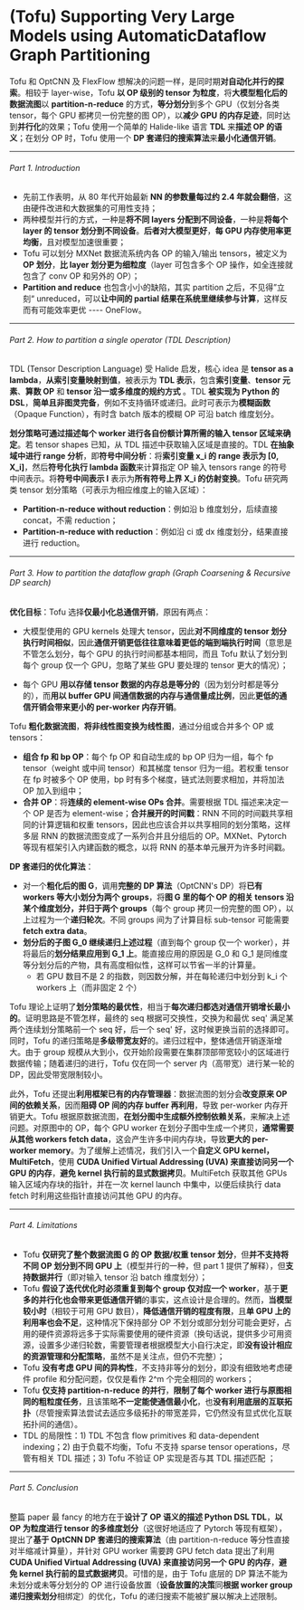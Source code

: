 # (Tofu) Supporting Very Large Models using AutomaticDataflow Graph Partitioning

Tofu 和 OptCNN 及 FlexFlow 想解决的问题一样，是同时期**对自动化并行的探索**。相较于 layer-wise，Tofu **以 OP 级别的 tensor 为粒度**，将**大模型粗化后的数据流图**以 **partition-n-reduce** 的方式，**等分划分**到多个 GPU（仅划分各类 tensor，每个 GPU 都拷贝一份完整的图 OP），以**减少 GPU 的内存足迹**，同时达到**并行化**的效果；Tofu 使用一个简单的 Halide-like 语言 **TDL** 来**描述 OP 的语义**；在划分 OP 时，Tofu 使用一个 **DP 套递归的搜索算法**来**最小化通信开销**。

------

###### Part 1. Introduction

- 先前工作表明，从 80 年代开始最新 **NN 的参数量每过约 2.4 年就会翻倍**，这由硬件改进和大数据集的可用性支持；
- 两种模型并行的方式，一种是**将不同 layers 分配到不同设备**，一种是**将每个 layer 的 tensor 划分到不同设备**。**后者对大模型更好**，**每 GPU 内存使用率更均衡**，且对模型加速很重要；
- Tofu 可以划分 MXNet 数据流系统内各 OP 的输入/输出 tensors，被定义为 **OP 划分**，**比 layer 划分更为细粒度**（layer 可包含多个 OP 操作，如全连接就包含了 conv OP 和另外的 OP）；
- **Partition and reduce** 也包含小小的缺陷，其实 partition 之后，不见得”立刻“ unreduced，可以**让中间的 partial 结果在系统里继续参与计算**，这样反而有可能效率更优  ---- OneFlow。

--------

###### Part 2.  How to partition a single operator (TDL Description)

TDL (Tensor Description Language) 受 Halide 启发，核心 idea 是 **tensor as a lambda**，**从索引变量映射到值**，被表示为 **TDL 表示**，包含**索引变量**、**tensor 元素**、**算数 OP** 和 **tensor 沿一或多维度的规约方式** 。TDL **被实现为 Python 的 DSL**，**简单且非图灵完备**，例如不支持循环或递归。此时可表示为**模糊函数**（Opaque Function），有时含 batch 版本的模糊 OP 可沿 batch 维度划分。

**划分策略可通过描述每个 worker 进行各自份额计算所需的输入 tensor 区域来确定**。若 tensor shapes 已知，从 TDL 描述中获取输入区域是直接的。TDL **在抽象域中进行 range 分析**，即**符号中间分析**：将**索引变量 x_i 的 range 表示为 [0, X_i]**，然后**符号化执行 lambda 函数**来计算指定 OP 输入 tensors range 的符号中间表示。将**符号中间表示 I** 表示为**所有符号上界 X_i 的仿射变换**。Tofu 研究两类 tensor 划分策略（可表示为相应维度上的输入区域）：

- **Partition-n-reduce without reduction**：例如沿 b 维度划分，后续直接 concat，不需 reduction；
- **Partition-n-reduce with reduction**：例如沿 ci 或 dx 维度划分，结果直接进行 reduction。

---------

###### Part 3. How to partition the dataflow graph (Graph Coarsening & Recursive DP search)

**优化目标**：Tofu 选择**仅最小化总通信开销**，原因有两点：

- 大模型使用的 GPU kernels 处理大 tensor，因此**对不同维度的 tensor 划分执行时间相似**，因此**通信开销更低往往意味着更低的端到端执行时间**（意思是不管怎么划分，每个 GPU 的执行时间都基本相同，而且 Tofu 默认了划分到每个 group 仅一个 GPU，忽略了某些 GPU 要处理的 tensor 更大的情况）；

- 每个 GPU **用以存储 tensor 数据的内存总是等分的**（因为划分时都是等分的），而**用以 buffer  GPU 间通信数据的内存与通信量成比例**，因此**更低的通信开销会带来更小的 per-worker 内存开销**。

Tofu **粗化数据流图**，**将非线性图变换为线性图**，通过分组或合并多个 OP 或 tensors：

- **组合 fp 和 bp OP**：每个 fp OP 和自动生成的 bp OP 归为一组，每个 fp tensor（weight 或中间 tensor）和其梯度 tensor 归为一组。若权重 tensor 在 fp 时被多个 OP 使用，bp 时有多个梯度，链式法则要求相加，并将加法 OP 加入到组中；
- **合并 OP**：将**连续的 element-wise OPs 合并**。需要根据 TDL 描述来决定一个 OP 是否为 element-wise；**合并展开的时间戳**：RNN 不同的时间戳共享相同的计算逻辑和权重 tensors，因此也应该合并以共享相同的划分策略，这样多层 RNN 的数据流图变成了一系列合并且分组后的 OP。MXNet、Pytorch 等现有框架引入内建函数的概念，以将 RNN 的基本单元展开为许多时间戳。

**DP 套递归的优化算法**：

- 对一个**粗化后的图 G**，调用**完整的 DP 算法**（OptCNN's DP）将**已有 workers 等大小划分为两个 groups**，将**图 G 里的每个 OP 的相关 tensors 沿某个维度划分，并归于两个 groups**（每个 group 拷贝一份完整的图 OP），以上过程为一个**递归轮次**。不同 groups 间为了计算目标 sub-tensor 可能需要 **fetch extra data**。
- **划分后的子图 G_0 继续递归上述过程**（直到每个 group 仅一个 worker），并将最后的**划分结果应用到 G_1 上**。能直接应用的原因是 G_0 和 G_1 是同维度等分划分后的产物，具有高度相似性，这样可以节省一半的计算量。
    - 若 GPU 数目不是 2 的指数，则因数分解，并在每轮递归中划分到 k_i 个 workers 上（而非固定 2 个）

Tofu 理论上证明了**划分策略的最优性**，相当于**每次递归都选对通信开销增长最小的**。证明思路是不管怎样，最终的 seq 根据可交换性，交换为和最优 seq' 满足某两个连续划分策略前一个 seq 好，后一个 seq' 好，这时候更换当前的选择即可。同时，Tofu 的递归策略是**多级带宽友好**的。递归过程中，整体通信开销逐渐增大。由于 group 规模从大到小，仅开始阶段需要在集群顶部带宽较小的区域进行数据传输；随着递归的进行，Tofu 仅在同一个 server 内（高带宽）进行某一轮的 DP，因此受带宽限制较小。

此外，Tofu 还提出**利用框架已有的内存管理器**：数据流图的划分会**改变原来 OP 间的依赖关系**，因而**阻碍 OP 间的内存 buffer 再利用**，导致 per-worker 内存开销更大。Tofu 根据原数据流图，**在划分图中生成额外控制依赖关系**，来解决上述问题。对原图中的 OP，每个 GPU worker 在划分子图中生成一个拷贝，**通常需要从其他 workers fetch data**，这会产生许多中间内存块，导致**更大的 per-worker memory**。为了缓解上述情况，我们引入一个**自定义 GPU kernel，MultiFetch**，使用 **CUDA Unified Virtual Addressing (UVA) 来直接访问另一个 GPU 的内存**，**避免 kernel 执行前的显式数据拷贝**。MultiFetch 获取其他 GPUs 输入区域内存块的指针，并在一次 kernel launch 中集中，以便后续执行 data fetch 时利用这些指针直接访问其他 GPU 的内存。

----------

###### Part 4. Limitations

- Tofu **仅研究了整个数据流图 G 的 OP 数据/权重 tensor 划分**，但**并不支持将不同 OP 划分到不同 GPU 上**（模型并行的一种，但 part 1 提供了解释），但**支持数据并行**（即对输入 tensor 沿 batch 维度划分）；
- Tofu **假设了迭代优化时必须重复到每个 group 仅对应一个 worker**，基于**更多的并行化也会带来更低通信开销**的事实，这点设计是合理的。然而，**当模型较小时**（相较于可用 GPU 数目），**降低通信开销的程度有限**，且**单 GPU 上的利用率也会不足**，这种情况下保持部分 OP 不划分或部分划分可能会更好，占用的硬件资源将远多于实际需要使用的硬件资源（换句话说，提供多少可用资源，设置多少递归轮数，需要管理者根据模型大小自行决定，即**没有设计相应的资源管理和分配策略**，虽然不是关注点，但仍不完整）；
- Tofu **没有考虑 GPU 间的异构性**，不支持非等分的划分，即没有细致地考虑硬件 profile 和分配问题，仅仅是看作 2^m 个完全相同的 workers；
- Tofu **仅支持 partition-n-reduce 的并行**，**限制了每个 worker 进行与原图相同的粗粒度任务**，且该策略**不一定能使通信最小化**，也**没有利用底层的互联拓扑**（尽管搜索算法尝试去适应多级拓扑的带宽差异，它仍然没有显式优化互联拓扑间的通信）。
- TDL 的局限性：1) TDL 不包含 flow primitives 和 data-dependent indexing；2) 由于负载不均衡，Tofu 不支持 sparse tensor operations，尽管有相关 TDL 描述；3) Tofu 不验证 OP 实现是否与其 TDL 描述匹配 ；

--------

###### Part 5. Conclusion

整篇 paper 最 fancy 的地方在于**设计了 OP 语义的描述 Python DSL TDL**，**以 OP 为粒度进行 tensor 的多维度划分**（这很好地适应了 Pytorch 等现有框架），提出了**基于 OptCNN DP 套递归的搜索算法**（由 partition-n-reduce 等分性直接对半缩减计算量），并针对 GPU worker 需要跨 GPU fetch data 提出了利用 **CUDA Unified Virtual Addressing (UVA) 来直接访问另一个 GPU 的内存**，**避免 kernel 执行前的显式数据拷贝**。可惜的是，由于 Tofu 底层的 DP 算法不能为未划分或未等分划分的 OP 进行设备放置（**设备放置的决策**同**根据 worker group 递归搜索划分**相绑定）的优化，Tofu 的递归搜索不能被扩展以解决上述限制。

